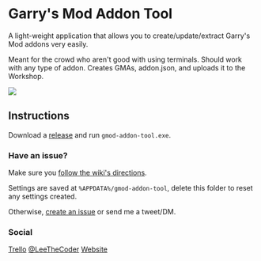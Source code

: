 # Garry's Mod Addon Tool
A light-weight application that allows you to create/update/extract Garry's Mod addons very easily. 

Meant for the crowd who aren't good with using terminals.
Should work with any type of addon.
Creates GMAs, addon.json, and uploads it to the Workshop.

![](https://i.imgur.com/PjWwPJP.png)

## Instructions
Download a [release](https://github.com/Leeous/gmod-addon-tool/releases) and run `gmod-addon-tool.exe`.

### Have an issue?
Make sure you [follow the wiki's directions](https://wiki.garrysmod.com/page/Workshop_Addon_Creation). 

Settings are saved at `%APPDATA%/gmod-addon-tool`, delete this folder to reset any settings created. 

Otherwise,
[create an issue](https://github.com/Leeous/gmod-addon-tool/issues/new) or send me a tweet/DM.

### Social
[Trello](https://trello.com/b/nKkmOv2U)
[@LeeTheCoder](https://twitter.com/LeeTheCoder)
[Website](https://leeous.com)
